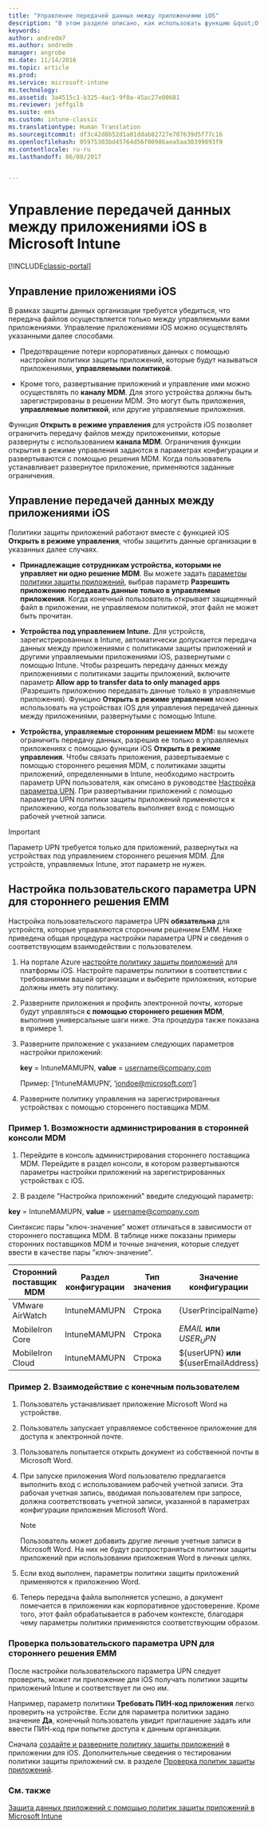 ```yaml
---
title: "Управление передачей данных между приложениями iOS"
description: "В этом разделе описано, как использовать функцию &quot;Открыть с помощью&quot; в iOS и политики управления мобильными приложениями для управления передачей данных между приложениями."
keywords: 
author: andredm7
ms.author: andredm
manager: angrobe
ms.date: 11/14/2016
ms.topic: article
ms.prod: 
ms.service: microsoft-intune
ms.technology: 
ms.assetid: 3a4515c1-b325-4ac1-9f0a-45ac27e00681
ms.reviewer: jeffgilb
ms.suite: ems
ms.custom: intune-classic
ms.translationtype: Human Translation
ms.sourcegitcommit: df3c42d8b52d1a01ddab82727e707639d5f77c16
ms.openlocfilehash: 05975303bd45764d56f00986aea5aa30399893f9
ms.contentlocale: ru-ru
ms.lasthandoff: 06/08/2017


---
```


# <a name="manage-data-transfer-between-ios-apps-with-microsoft-intune"></a>Управление передачей данных между приложениями iOS в Microsoft Intune

[!INCLUDE[classic-portal](../includes/classic-portal.md)]

## <a name="manage-ios-apps"></a>Управление приложениями iOS
В рамках защиты данных организации требуется убедиться, что передача файлов осуществляется только между управляемыми вами приложениями.  Управление приложениями iOS можно осуществлять указанными далее способами.

-   Предотвращение потери корпоративных данных с помощью настройки политики защиты приложений, которые будут называться приложениями, **управляемыми политикой**.

-   Кроме того, развертывание приложений и управление ими можно осуществлять по **каналу MDM**.  Для этого устройства должны быть зарегистрированы в решении MDM. Это могут быть приложения, **управляемые политикой**, или другие управляемые приложения.

Функция **Открыть в режиме управления** для устройств iOS позволяет ограничить передачу файлов между приложениями, которые развернуты с использованием **канала MDM**. Ограничения функции открытия в режиме управления задаются в параметрах конфигурации и развертываются с помощью решения MDM.  Когда пользователь устанавливает развернутое приложение, применяются заданные ограничения.

##  <a name="manage-data-transfer-between-ios-apps"></a>Управление передачей данных между приложениями iOS
Политики защиты приложений работают вместе с функцией iOS **Открыть в режиме управления**, чтобы защитить данные организации в указанных далее случаях.

-   **Принадлежащие сотрудникам устройства, которыми не управляет ни одно решение MDM**. Вы можете задать [параметры политики защиты приложений](create-and-deploy-mobile-app-management-policies-with-microsoft-intune.md), выбрав параметр **Разрешить приложению передавать данные только в управляемые приложения**. Когда конечный пользователь открывает защищенный файл в приложении, не управляемом политикой, этот файл не может быть прочитан.

-   **Устройства под управлением Intune.** Для устройств, зарегистрированных в Intune, автоматически допускается передача данных между приложениями с политиками защиты приложений и другими управляемыми приложениями iOS, развернутыми с помощью Intune. Чтобы разрешить передачу данных между приложениями с политиками защиты приложений, включите параметр **Allow app to transfer data to only managed apps** (Разрешить приложению передавать данные только в управляемые приложения). Функцию **Открыть в режиме управления** можно использовать на устройствах iOS для управления передачей данных между приложениями, развернутыми с помощью Intune.   

-   **Устройства, управляемые сторонним решением MDM:** вы можете ограничить передачу данных, разрешив ее только в управляемых приложениях с помощью функции iOS **Открыть в режиме управления**.
Чтобы связать приложения, развертываемые с помощью стороннего решения MDM, с политиками защиты приложений, определенными в Intune, необходимо настроить параметр UPN пользователя, как описано в руководстве [Настройка параметра UPN](#configure-user-upn-setting-for-third-party-emm).  При развертывании приложений с помощью параметра UPN политики защиты приложений применяются к приложению, когда пользователь выполняет вход с помощью рабочей учетной записи.

> [!IMPORTANT]
> Параметр UPN требуется только для приложений, развернутых на устройствах под управлением стороннего решения MDM.  Для устройств, управляемых Intune, этот параметр не нужен.

## <a name="configure-user-upn-setting-for-third-party-emm"></a>Настройка пользовательского параметра UPN для стороннего решения EMM
Настройка пользовательского параметра UPN **обязательна** для устройств, которые управляются сторонним решением EMM. Ниже приведена общая процедура настройки параметра UPN и сведения о соответствующем взаимодействии с пользователем.


1.  На портале Azure [настройте политику защиты приложений](create-and-deploy-mobile-app-management-policies-with-microsoft-intune.md) для платформы iOS. Настройте параметры политики в соответствии с требованиями вашей организации и выберите приложения, которые должны иметь эту политику.

2.  Разверните приложения и профиль электронной почты, которые будут управляться **с помощью стороннего решения MDM**, выполнив универсальные шаги ниже. Эта процедура также показана в примере 1.

  1.  Разверните приложение с указанием следующих параметров настройки приложений:

      **key** = IntuneMAMUPN,  **value** = <username@company.com>

      Пример: [‘IntuneMAMUPN’, ‘jondoe@microsoft.com’]

  2.  Разверните политику управления на зарегистрированных устройствах с помощью стороннего поставщика MDM.


### <a name="example-1-admin-experience-in-third-party-mdm-console"></a>Пример 1. Возможности администрирования в сторонней консоли MDM

1. Перейдите в консоль администрирования стороннего поставщика MDM. Перейдите в раздел консоли, в котором развертываются параметры настройки приложений на зарегистрированных устройствах с iOS.

2. В разделе "Настройка приложений" введите следующий параметр:

  **key** = IntuneMAMUPN,  **value** = <username@company.com>

  Синтаксис пары "ключ-значение" может отличаться в зависимости от стороннего поставщика MDM. В таблице ниже показаны примеры сторонних поставщиков MDM и точные значения, которые следует ввести в качестве пары "ключ-значение".

|Сторонний поставщик MDM| Раздел конфигурации | Тип значения | Значение конфигурации|
| ------- | ---- | ---- | ---- |
| VMware AirWatch | IntuneMAMUPN | Строка | {UserPrincipalName}|
| MobileIron Core | IntuneMAMUPN | Строка | $EMAIL$ **или** $USER_UPN$ |
| MobileIron Cloud | IntuneMAMUPN | Строка | ${userUPN} **или** ${userEmailAddress} |

### <a name="example-2-end-user-experience"></a>Пример 2. Взаимодействие с конечным пользователем

1.  Пользователь устанавливает приложение Microsoft Word на устройстве.

2.  Пользователь запускает управляемое собственное приложение для доступа к электронной почте.

3.  Пользователь попытается открыть документ из собственной почты в Microsoft Word.

4.  При запуске приложения Word пользователю предлагается выполнить вход с использованием рабочей учетной записи.  Эта рабочая учетная запись, вводимая пользователем при запросе, должна соответствовать учетной записи, указанной в параметрах конфигурации приложения Microsoft Word.

    > [!NOTE]
    > Пользователь может добавить другие личные учетные записи в Microsoft Word. На них не будут распространяться политики защиты приложений при использовании приложения Word в личных целях.

5.  Если вход выполнен, параметры политики защиты приложений применяются к приложению Word.

6.  Теперь передача файла выполняется успешно, а документ помечается в приложении как корпоративное удостоверение. Кроме того, этот файл обрабатывается в рабочем контексте, благодаря чему параметры политики применяются соответствующим образом.

### <a name="validate-user-upn-setting-for-third-party-emm"></a>Проверка пользовательского параметра UPN для стороннего решения EMM

После настройки пользовательского параметра UPN следует проверить, может ли приложение для iOS получать политики защиты приложений Intune и соответствует ли оно им.

Например, параметр политики **Требовать ПИН-код приложения** легко проверить на устройстве. Если для параметра политики задано значение **Да**, конечный пользователь увидит приглашение задать или ввести ПИН-код при попытке доступа к данным организации.

Сначала [создайте и разверните политику защиты приложений](create-and-deploy-mobile-app-management-policies-with-microsoft-intune.md) в приложении для iOS. Дополнительные сведения о тестировании политики защиты приложений см. в разделе [Проверка политик защиты приложений](validate-mobile-application-management.md).



### <a name="see-also"></a>См. также
[Защита данных приложений с помощью политик защиты приложений в Microsoft Intune](protect-app-data-using-mobile-app-management-policies-with-microsoft-intune.md)

